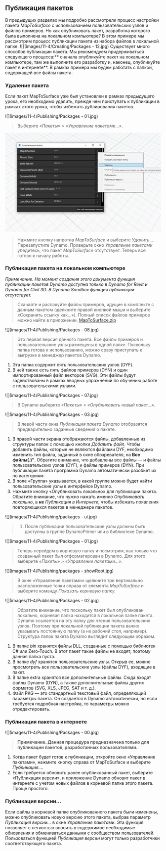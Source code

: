 ## Публикация пакетов

В предыдущих разделах мы подробно рассмотрели процесс настройки пакета *MapToSurface* с использованием пользовательских узлов и файлов примеров.  Но как опубликовать пакет, разработка которого была выполнена на локальном компьютере?  В этом примере мы рассмотрим процесс публикации пакета из набора файлов в локальной папке.
![](images/11-4/Creating/Packages - 12.jpg)
Существует много способов публикации пакета. Мы рекомендуем придерживаться следующего процесса:** сначала опубликуйте пакет на локальном компьютере, там же выполните его разработку и, наконец, опубликуйте пакет в интернете**. В рамках примера мы будем работать с папкой, содержащей все файлы пакета.

### Удаление пакета
Если пакет MapToSurface уже был установлен в рамках предыдущего урока, его необходимо удалить, прежде чем приступать к публикации в рамках этого урока, чтобы избежать дублирования пакетов.

![](images/11-4/Publishing/Packages - 01.jpg)
> Выберите *«Пакеты» > «Управление пакетами...»*.

![](images/11-4/Publishing/uninstall.jpg)
> Нажмите кнопку напротив *MapToSurface* и выберите *Удалить...*. Перезапустите Dynamo. Проверьте окно *Управление пакетами* убедитесь, что пакет *MapToSurface* отсутствует. Теперь все готово к началу работы.

### Публикация пакета на локальном компьютере

*Примечание. На момент создания этого документа функция публикации пакетов Dynamo доступна только в Dynamo for Revit и Dynamo for Civil 3D. В Dynamo Sandbox функция публикации отсутствует.*

> Скачайте и распакуйте файлы примеров, идущие в комплекте с данным пакетом (щелкните правой кнопкой мыши и выберите «Сохранить ссылку как...»). Полный список файлов примеров можно найти в приложении. [MapToSurface.zip](datasets/11-4/MapToSurface.zip)

![](images/11-4/Publishing/Packages - 08.jpg)
> Это первая версия данного пакета. Все файлы примеров и пользовательские узлы размещены в одной папке.  Поскольку папка готова к использованию, можно сразу приступать к выгрузке в менеджер пакетов Dynamo.
1. Эта папка содержит пять пользовательских узлов (DYF).
2. В ней также есть пять файлов примеров (DYN) и один импортированный файл векторов (SVG). Эти файлы будут задействованы в рамках вводных упражнений по обучению работе с пользовательскими узлами.

![](images/11-4/Publishing/Packages - 07.jpg)
> В Dynamo выберите *«Пакеты» > «Опубликовать новый пакет...»*.

![](images/11-4/Publishing/Packages - 03.jpg)
> В левой части окна *Публикация пакета Dynamo* отобразятся предварительно заданные сведения о пакете.
1. В правой части экрана отображаются файлы, добавленные из структуры папок с помощью кнопки *Добавить файл*. Чтобы добавить файлы, которые не являются файлами DYF, необходимо изменить тип файла, заданный в окне обозревателя, на **Все файлы(*.*)"**. Обратите внимание, что добавлены все файлы — и файлы пользовательских узлов (DYF), и файлы примеров (DYN). При публикации пакета программа Dynamo автоматически разобьет их по категориям.
2. В поле «Группа» указывается, в какой группе можно будет найти пользовательские узлы в интерфейсе Dynamo.
3. Нажмите кнопку «Опубликовать локально» для публикации пакета. Обратите внимание, что нужно нажать именно *Опубликовать локально*, а **не** *Публикация в Интернете*, чтобы избежать появления повторяющихся пакетов в менеджере пакетов. 

![](images/11-4/Publishing/packages - ui.jpg)
> 1. После публикации пользовательские узлы должны быть доступны в группе DynamoPrimer или в библиотеке Dynamo.

![](images/11-4/Publishing/Packages - 01.jpg)
> Теперь перейдем в корневую папку и посмотрим, как только что созданный пакет был отформатирован в Dynamo. Для этого выберите *«Пакеты» > «Управление пакетами...»*.

![](images/11-4/Publishing/packages - showRoot.jpg)
> В окне «Управление пакетами» щелкните три вертикально расположенные точки справа от элемента *MapToSurface* и выберите команду *Показать корневую папку.*

![](images/11-4/Publishing/Packages - 02.jpg)
> Обратите внимание, что поскольку пакет был опубликован локально, корневая папка находится в локальной папке пакета.  Dynamo ссылается на эту папку для чтения пользовательских узлов. Поэтому при локальной публикации пакета важно указывать постоянную папку (а не рабочий стол, например). Структура папок пакета Dynamo выглядит следующим образом.
1. В папке *bin* хранятся файлы DLL, созданные с помощью библиотек C# или Zero-Touch.  В этот пакет такие файлы не входят, поэтому данная папка пуста.
2. В папке *dyf* хранятся пользовательские узлы.  Открыв ее, можно просмотреть все пользовательские узлы (файлы DYF), входящие в пакет.
3. В папке extra хранятся все дополнительные файлы.  Сюда входят файлы Dynamo (DYN), а также дополнительные файлы других форматов (SVG, XLS, JPEG, SAT и т. д.).
4. Файл PKG — это стандартный текстовый файл, определяющий параметры пакета. Он создается в Dynamo автоматически, но если требуется подробная настройка, то параметры можно отредактировать.

### Публикация пакета в интернете

![](images/11-4/Publishing/Packages - 00.jpg)
> **Примечание. Данная процедура предназначена только для публикации пакетов, разработанных пользователями.**
1. Когда пакет будет готов к публикации, откройте окно «Управление пакетами», нажмите кнопку справа от MapToSurface и выберите *Публикация...*.
2. Если требуется обновить ранее опубликованный пакет, выберите «Публикация версии», и приложение Dynamo обновит пакет в интернете с учетом новых файлов в корневой папке этого пакета. Проще простого.

### Публикация версии...
Если файлы в корневой папке опубликованного пакета были изменены, можно опубликовать новую версию этого пакета, выбрав параметр *Публикация версии...* в окне *Управление пакетами*.  Эта функция позволяет с легкостью вносить в содержимое необходимые обновления и обмениваться данными с сообществом пользователей.  Пользоваться функцией *Публикация версии* могут только разработчики соответствующего пакета.
